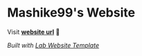 
# Mashike99's Website

Visit **[website url](#)** 🚀

_Built with [Lab Website Template](https://greene-lab.gitbook.io/lab-website-template-docs)_

